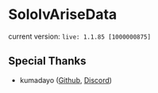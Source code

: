 # SololvAriseData

current version: `live: 1.1.85 [1000000875]`

## Special Thanks

- kumadayo ([Github](https://github.com/kuma-dayo), [Discord](https://discord.com/users/875855195135934494))
